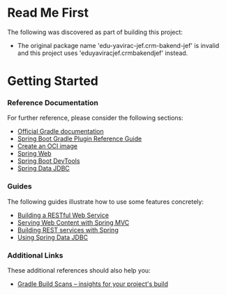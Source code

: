 # Read Me First
The following was discovered as part of building this project:

* The original package name 'edu-yavirac-jef.crm-bakend-jef' is invalid and this project uses 'eduyaviracjef.crmbakendjef' instead.

# Getting Started

### Reference Documentation
For further reference, please consider the following sections:

* [Official Gradle documentation](https://docs.gradle.org)
* [Spring Boot Gradle Plugin Reference Guide](https://docs.spring.io/spring-boot/docs/2.6.10-SNAPSHOT/gradle-plugin/reference/html/)
* [Create an OCI image](https://docs.spring.io/spring-boot/docs/2.6.10-SNAPSHOT/gradle-plugin/reference/html/#build-image)
* [Spring Web](https://docs.spring.io/spring-boot/docs/2.6.10-SNAPSHOT/reference/htmlsingle/#web)
* [Spring Boot DevTools](https://docs.spring.io/spring-boot/docs/2.6.10-SNAPSHOT/reference/htmlsingle/#using.devtools)
* [Spring Data JDBC](https://docs.spring.io/spring-boot/docs/2.6.10-SNAPSHOT/reference/htmlsingle/#data.sql.jdbc)

### Guides
The following guides illustrate how to use some features concretely:

* [Building a RESTful Web Service](https://spring.io/guides/gs/rest-service/)
* [Serving Web Content with Spring MVC](https://spring.io/guides/gs/serving-web-content/)
* [Building REST services with Spring](https://spring.io/guides/tutorials/rest/)
* [Using Spring Data JDBC](https://github.com/spring-projects/spring-data-examples/tree/master/jdbc/basics)

### Additional Links
These additional references should also help you:

* [Gradle Build Scans – insights for your project's build](https://scans.gradle.com#gradle)

